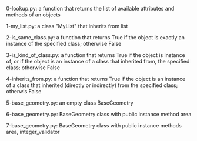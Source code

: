 0-lookup.py: a function that returns the list of available attributes and methods of an objects

1-my_list.py: a class "MyList" that inherits from list

2-is_same_class.py: a function that returns True if the object is exactly an instance of the specified class;
otherwise False

3-is_kind_of_class.py: a function that returns True if the object is instance of, or if the object is an instance of a class that inherited from, the specified class; otherwise False

4-inherits_from.py: a function that returns True if the object is an instance of a class that inherited (directly or indirectly) from the specified class; otherwis False

5-base_geometry.py: an empty class BaseGeometry

6-base_geometry.py: BaseGeometry class with public instance method area

7-base_geometry.py:  BaseGeometry class with public instance methods area, integer_validator
